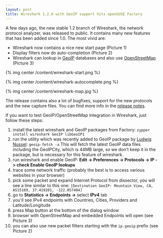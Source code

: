 ```yaml
---
layout: post
title: Wireshark 1.2.0 with GeoIP support hits openSUSE Factory
---
```


A few days ago, the new stable 1.2 branch of Wireshark, the network protocol analyzer, was released to public. It contains many new features that has been added since 1.0. The most vivid are:

* Wireshark now contains a nice new start page (Picture 1)
* Display filters now do auto-completion (Picture 2)
* Wireshark can lookup in [GeoIP](http://geolite.maxmind.com/download/geoip/database/) databases and also use [OpenStreetMap](http://www.openstreetmap.org/) (Picture 3)

{% img center /content/wireshark-start.png %}

{% img center /content/wireshark-autocomplete.png %}

{% img center /content/wireshark-map.jpg %}

The release contains also a lot of bugfixes, support for the new protocols and the new capture files. You can find more info in the [release notes](http://www.wireshark.org/docs/relnotes/wireshark-1.2.0.html).

If you want to test GeoIP/OpenStreetMap integration in Wireshark, just follow these steps:

1. install the latest wireshark and GeoIP packages from Factory: `zypper install wireshark GeoIP libGeoIP1`
2. run the utility which was recently added to GeoIP package by [Ludwig Nussel](http://www.suse.de/~lnussel/): `geoip-fetch -a` This will fetch the latest GeoIP data files including the GeoIPCity, which is 44MB large, so we don't keep it in the package, but is necessary for this feature of wireshark.
3. run wireshark and enable GeoIP: **Edit -> Preferences -> Protocols -> IP -> check Enable GeoIP lookups**
4. trace some network traffic (probably the best is to access various websites in your browser)
5. pick some packet and expand Internet Protocol from dissector, you will see a line similar to this one: `[Destination GeoIP: Mountain View, CA, AS15169, 37.419201, -122.057404]`
6. go to **Statistics -> Endpoints ->** select **IPv4** tab
7. you'll see IPv4 endpoints with Countries, Cities, Providers and Latitude/Longitude
8. press Map button at the bottom of the dialog window
9. browser with OpenStreetMap and embedded Endpoints will open (see Picture 3)
10. you can also use new packet filters starting with the `ip.geoip` prefix (see Picture 2)
